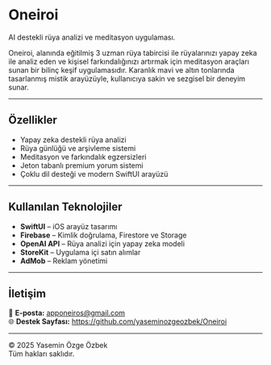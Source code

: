 # Oneiroi

AI destekli rüya analizi ve meditasyon uygulaması.

Oneiroi, alanında eğitilmiş 3 uzman rüya tabircisi ile rüyalarınızı yapay zeka ile analiz eden ve kişisel farkındalığınızı artırmak için meditasyon araçları sunan bir bilinç keşif uygulamasıdır. 
Karanlık mavi ve altın tonlarında tasarlanmış mistik arayüzüyle, kullanıcıya sakin ve sezgisel bir deneyim sunar.

---

## Özellikler
- Yapay zeka destekli rüya analizi  
- Rüya günlüğü ve arşivleme sistemi  
- Meditasyon ve farkındalık egzersizleri  
- Jeton tabanlı premium yorum sistemi  
- Çoklu dil desteği ve modern SwiftUI arayüzü  

---

## Kullanılan Teknolojiler
- **SwiftUI** – iOS arayüz tasarımı  
- **Firebase** – Kimlik doğrulama, Firestore ve Storage  
- **OpenAI API** – Rüya analizi için yapay zeka modeli  
- **StoreKit** – Uygulama içi satın alımlar  
- **AdMob** – Reklam yönetimi  

---

## İletişim
📩 **E-posta:** apponeiros@gmail.com <br>
🌐 **Destek Sayfası:** https://github.com/yaseminozgeozbek/Oneiroi

---

© 2025 Yasemin Özge Özbek  
Tüm hakları saklıdır.
